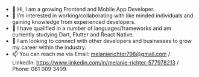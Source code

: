 - 👋 Hi, I am a growing Frontend and Mobile App Developer.
- 👀 I’m interested in working/collaborating with like minded individuals and gaining knowledge from experienced developers.
- 🌱 I have qualified in a number of languages/frameworks and am currently studying Dart, Flutter and React Native.
- 💞️ I am looking to connect with other developers and businesses to grow my career within the industry.
- 📫 You can reach me via Email: melanierichter798@gmail.com / LinkedIn: https://www.linkedin.com/in/melanie-richter-577978213 / Phone: 081 009 3409.

<!---
Mel-GigaByte/Mel-GigaByte is a ✨ special ✨ repository because its `README.md` (this file) appears on your GitHub profile.
You can click the Preview link to take a look at your changes.
--->
